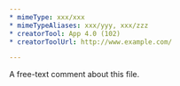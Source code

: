 ```yaml
---
* mimeType: xxx/xxx
* mimeTypeAliases: xxx/yyy, xxx/zzz
* creatorTool: App 4.0 (102)
* creatorToolUrl: http://www.example.com/

---
```


A free-text comment about this file.
